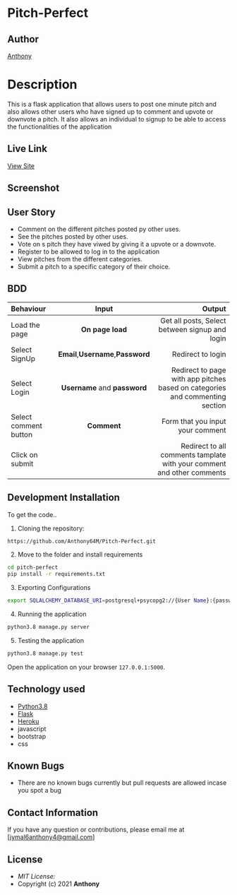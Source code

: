 # Pitch-Perfect
## Author

[Anthony](https://github.com/Anthony64M)

# Description
This  is a flask application that allows users to post one minute pitch and also allows other users who have signed up to comment and upvote or downvote a pitch. It also allows an individual to signup to be able to access the functionalities of the application

## Live Link
[View Site](https://pitch-perfect64.herokuapp.com)

## Screenshot


## User Story

* Comment on the different pitches posted py other uses.
* See the pitches posted by other uses.
* Vote on s pitch they have viwed by giving it a upvote or a downvote.
* Register to be allowed to log in to the application
* View pitches from the different categories.
* Submit a pitch to a specific category of their choice.

## BDD
| Behaviour | Input | Output |
| :---------------- | :---------------: | ------------------: |
| Load the page | **On page load** | Get all posts, Select between signup and login|
| Select SignUp| **Email**,**Username**,**Password** | Redirect to login|
| Select Login | **Username** and **password** | Redirect to page with app pitches based on categories and commenting section|
| Select comment button | **Comment** | Form that you input your comment|
| Click on submit |  | Redirect to all comments tamplate with your comment and other comments|





## Development Installation
To get the code..

1. Cloning the repository:
  ```bash
  https://github.com/Anthony64M/Pitch-Perfect.git
  ```
2. Move to the folder and install requirements
  ```bash
  cd pitch-perfect
  pip install -r requirements.txt
  ```
3. Exporting Configurations
  ```bash
  export SQLALCHEMY_DATABASE_URI=postgresql+psycopg2://{User Name}:{password}@localhost/{database name}
  ```
4. Running the application
  ```bash
  python3.8 manage.py server
  ```
5. Testing the application
  ```bash
  python3.8 manage.py test
  ```
Open the application on your browser `127.0.0.1:5000`.


## Technology used

* [Python3.8](https://www.python.org/)
* [Flask](http://flask.pocoo.org/)
* [Heroku](https://heroku.com)
* javascript
* bootstrap
* css


## Known Bugs
* There are no known bugs currently but pull requests are allowed incase you spot a bug

## Contact Information 

If you have any question or contributions, please email me at [jymal6anthony4@gmail.com]

## License
* *MIT License:*
* Copyright (c) 2021 **Anthony**
